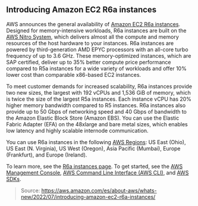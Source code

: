 ## Introducing Amazon EC2 R6a instances

AWS announces the general availability of [Amazon EC2 R6a instances](https://aws.amazon.com/ec2/instance-types/r6a/). Designed for memory-intensive workloads, R6a instances are built on the [AWS Nitro System](https://aws.amazon.com/ec2/nitro/), which delivers almost all the compute and memory resources of the host hardware to your instances. R6a instances are powered by third-generation AMD EPYC processors with an all-core turbo frequency of up to 3.6 GHz. These memory-optimized instances, which are SAP certified, deliver up to 35% better compute price performance compared to R5a instances for a wide variety of workloads and offer 10% lower cost than comparable x86-based EC2 instances.

To meet customer demands for increased scalability, R6a instances provide two new sizes, the largest with 192 vCPUs and 1,536 GiB of memory, which is twice the size of the largest R5a instances. Each instance vCPU has 20% higher memory bandwidth compared to R5 instances. R6a instances also provide up to 50 Gbps of networking speed and 40 Gbps of bandwidth to the Amazon Elastic Block Store (Amazon EBS). You can use the Elastic Fabric Adapter (EFA) on the 48xlarge and bare metal sizes, which enables low latency and highly scalable internode communication.

You can use R6a instances in the following [AWS Regions](https://aws.amazon.com/about-aws/global-infrastructure/regional-product-services/): US East (Ohio), US East (N. Virginia), US West (Oregon), Asia Pacific (Mumbai), Europe (Frankfurt), and Europe (Ireland).

To learn more, see the [R6a instances page](https://aws.amazon.com/ec2/instance-types/r6a/). To get started, see the [AWS Management Console](https://console.aws.amazon.com/), [AWS Command Line Interface (AWS CLI)](https://aws.amazon.com/cli/), and [AWS SDKs](https://docs.aws.amazon.com/AWSJavaScriptSDK/latest/AWS/EC2.html).

> Source: https://aws.amazon.com/es/about-aws/whats-new/2022/07/introducing-amazon-ec2-r6a-instances/